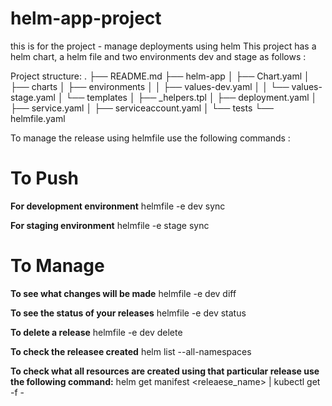 # helm-app-project
this is for the project - manage deployments using helm
This project has a helm chart, a helm file and two environments dev and stage as follows : 

Project structure:
.
├── README.md
├── helm-app
│   ├── Chart.yaml
│   ├── charts
│   ├── environments
│   │   ├── values-dev.yaml
│   │   └── values-stage.yaml
│   └── templates
│       ├── _helpers.tpl
│       ├── deployment.yaml
│       ├── service.yaml
│       ├── serviceaccount.yaml
│       └── tests
└── helmfile.yaml


To manage the release using helmfile use the following commands : 

# To Push
**For development environment**
helmfile -e dev sync

**For staging environment**
helmfile -e stage sync

# To Manage

**To see what changes will be made**
helmfile -e dev diff

**To see the status of your releases**
helmfile -e dev status

**To delete a release**
helmfile -e dev delete

**To check the releasee created** 
helm list --all-namespaces

**To check what all resources are created using that particular release use the following command:**
helm get manifest <releaese_name> | kubectl get -f -

